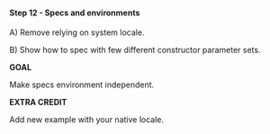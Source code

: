 #### Step 12 - Specs and environments

A) Remove relying on system locale.

B) Show how to spec with few different constructor parameter sets.

**GOAL**

Make specs environment independent.

**EXTRA CREDIT**

Add new example with your native locale.
